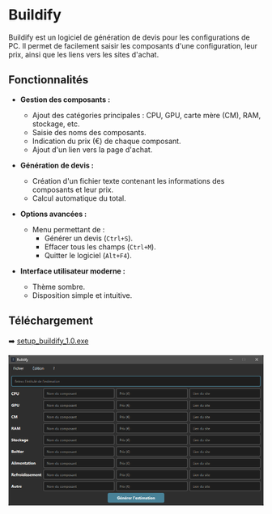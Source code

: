 # Buildify

Buildify est un logiciel de génération de devis pour les configurations de PC. Il permet de facilement saisir les composants d'une configuration, leur prix, ainsi que les liens vers les sites d'achat.

## Fonctionnalités

- **Gestion des composants :**
  - Ajout des catégories principales : CPU, GPU, carte mère (CM), RAM, stockage, etc.
  - Saisie des noms des composants.
  - Indication du prix (€) de chaque composant.
  - Ajout d'un lien vers la page d'achat.

- **Génération de devis :**
  - Création d'un fichier texte contenant les informations des composants et leur prix.
  - Calcul automatique du total.

- **Options avancées :**
  - Menu permettant de :
    - Générer un devis (`Ctrl+S`).
    - Effacer tous les champs (`Ctrl+M`).
    - Quitter le logiciel (`Alt+F4`).

- **Interface utilisateur moderne :**
  - Thème sombre.
  - Disposition simple et intuitive.

## Téléchargement

➡️ [setup_buildify_1.0.exe](https://github.com/Sorabagu/buildify/releases/download/Setup/setup_buildify_1.0.exe)

![Prévisualisation](https://raw.githubusercontent.com/Sorabagu/buildify/refs/heads/main/screenshot.png)
